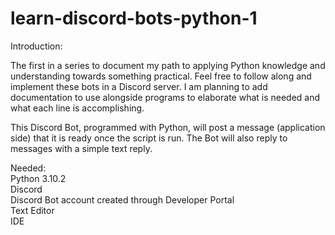 # learn-discord-bots-python-1
Introduction:

The first in a series to document my path to applying Python knowledge and understanding towards something practical. Feel free to follow along and implement these bots in a Discord server. I am planning to add documentation to use alongside programs to elaborate what is needed and what each line is accomplishing.

This Discord Bot, programmed with Python, will post a message (application side) that it is ready once the script is run. The Bot will also reply to messages with a simple text reply.

Needed: <br/>
Python 3.10.2 <br/>
Discord <br/>
Discord Bot account created through Developer Portal <br/>
Text Editor <br/>
IDE <br/>
